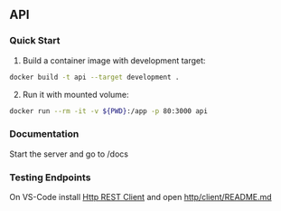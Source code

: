 ## API

### Quick Start

1. Build a container image with development target:
```sh
docker build -t api --target development .
```

2. Run it with mounted volume:
```sh
docker run --rm -it -v ${PWD}:/app -p 80:3000 api
```

### Documentation

Start the server and go to /docs

### Testing Endpoints

On VS-Code install [Http REST Client](https://marketplace.visualstudio.com/items?itemName=humao.rest-client) and open [http/client/README.md](http/client/#README)
